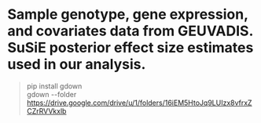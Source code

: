 # Sample genotype, gene expression, and covariates data from GEUVADIS. SuSiE posterior effect size estimates used in our analysis. 

> pip install gdown  
> gdown --folder https://drive.google.com/drive/u/1/folders/16iEM5HtoJq9LUIzx8vfrxZCZrRVVkxlb

